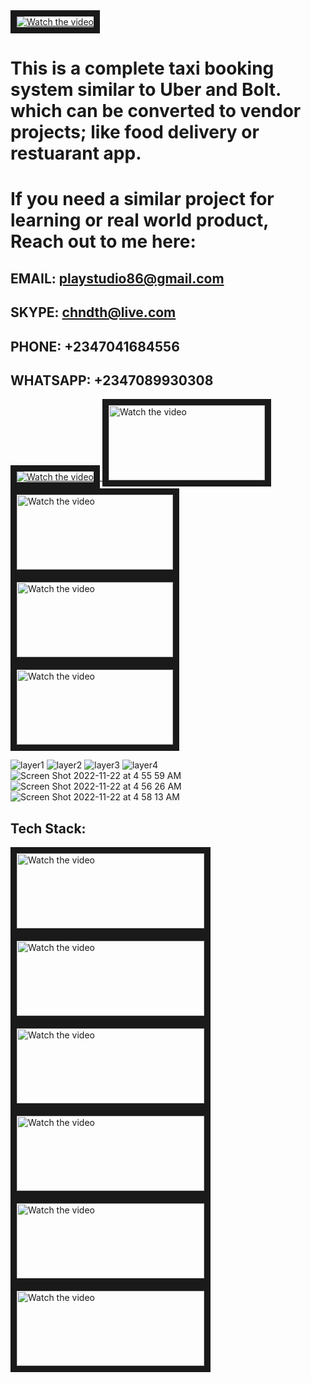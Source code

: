 
<a href="https://youtu.be/qkymCs6F2f8" target="_blank">
 <img src="https://user-images.githubusercontent.com/7928001/188144579-62391f1e-27a4-438d-8574-e98df9c71ea5.png" alt="Watch the video" width="auto" height="auto" border="10" />
</a>

# This is a complete taxi booking system similar to Uber and Bolt. which can be converted to vendor projects; like food delivery or restuarant app.

# If you need a similar project for learning or real world product, Reach out to me here:

## EMAIL: playstudio86@gmail.com
## SKYPE: chndth@live.com
## PHONE: +2347041684556
## WHATSAPP: +2347089930308

<a href="https://buymeacoffee.com/chinedu30/e/269444" target="_blank">
 <img src="https://user-images.githubusercontent.com/7928001/188195160-f6860a55-6a4f-419d-ae1f-8d801e9c8241.png" alt="Watch the video" width="auto" height="auto" border="10"/>
</a>

<a href="https://voluble-crisp-805982.netlify.app" target="_blank">
 <img src="https://user-images.githubusercontent.com/7928001/188303453-98a89b72-00f8-4b0e-9927-faa4e4dc0dfe.png" alt="Watch the video" width="250" height="120" border="10" />
</a>

<a href="https://shiny-baklava-18ebf2.netlify.app" target="_blank">
 <img src="https://user-images.githubusercontent.com/7928001/188303457-db859657-acf0-4aee-a3cf-b33e55ca7e2b.png" alt="Watch the video" width="250" height="120" border="10" />
</a>

<a href="https://timely-chaja-e64263.netlify.app/" target="_blank">
 <img src="https://user-images.githubusercontent.com/7928001/188158644-f0fcc737-60dd-4c57-a9b7-708915721e42.png" alt="Watch the video" width="250" height="120" border="10" />
</a>

<a href="https://drive.google.com/drive/folders/1CFQbrjRcVeFIRs_VpyE8Ogo_w8HVBUnp?usp=sharing" target="_blank">
 <img src="https://user-images.githubusercontent.com/7928001/188158604-cbdc69ce-2132-483e-b2d6-8cb2f19c9926.png" alt="Watch the video" width="250" height="120" border="10" />
</a>


![layer1](https://user-images.githubusercontent.com/7928001/188022294-cb20bb25-989f-4a6d-9b77-de3eb7e13bdb.png)
![layer2](https://user-images.githubusercontent.com/7928001/188022570-af0d7d47-5761-4c62-a6ed-71326dc28d8e.png)
![layer3](https://user-images.githubusercontent.com/7928001/188022589-5cd57e42-2550-4149-a4de-029d759ac876.png)
![layer4](https://user-images.githubusercontent.com/7928001/188022596-b1930f19-394c-4508-9056-52b50c8b9125.png)
![Screen Shot 2022-11-22 at 4 55 59 AM](https://user-images.githubusercontent.com/7928001/203217761-66183465-f806-4032-958f-827102811fa1.png)
![Screen Shot 2022-11-22 at 4 56 26 AM](https://user-images.githubusercontent.com/7928001/203217770-7517efbd-0930-431c-bf46-aa6501d55f5a.png)
![Screen Shot 2022-11-22 at 4 58 13 AM](https://user-images.githubusercontent.com/7928001/203217864-52b5ef23-8081-4883-a903-e47683d9ed37.png)

## Tech Stack:

<a href="https://ionicframework.com/" target="_blank">
 <img src="https://user-images.githubusercontent.com/7928001/188193466-0936b9d0-64ba-43d1-95ac-cfb81033248f.png" alt="Watch the video" width="300" height="120" border="10" />
</a>

<a href="https://angular.io/" target="_blank">
 <img src="https://user-images.githubusercontent.com/7928001/188193462-ae63fd3a-e414-442e-bd72-f4b77eeeb5d8.png" alt="Watch the video" width="300" height="120" border="10" />
</a>

<a href="https://capacitorjs.com/" target="_blank">
 <img src="https://user-images.githubusercontent.com/7928001/188193457-224fcfca-cc22-484a-8a58-e04e16f19270.png" alt="Watch the video" width="300" height="120" border="10" />
</a>

<a href="https://firebase.google.com/" target="_blank">
 <img src="https://user-images.githubusercontent.com/7928001/188193453-b20fad26-0926-4ddf-bc2b-e1fc82cd8430.png" alt="Watch the video" width="300" height="120" border="10" />
</a>

<a href="https://www.mysql.com/" target="_blank">
 <img src="https://user-images.githubusercontent.com/7928001/188193473-9d606261-9649-40c5-aaa9-018d92f7e790.png" alt="Watch the video" width="300" height="120" border="10" />
</a>

<a href="https://stripe.com/en-gb-us" target="_blank">
 <img src="https://user-images.githubusercontent.com/7928001/188193446-ad79ba40-bd3a-4985-9687-1956e594f9c6.png" alt="Watch the video" width="300" height="120" border="10" />
</a>


